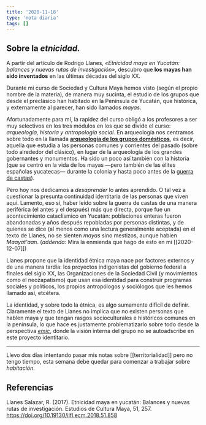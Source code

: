 ```yaml
---
title: '2020-11-18'
type: 'nota diaria'
tags: []
---
```


## Sobre la *etnicidad.*

A partir del artículo de Rodrigo Llanes, *«Etnicidad maya en Yucatán: balances y nuevas rutas de investigación»*, descubro que **los mayas han sido inventados** en las últimas décadas del siglo XX. 

Durante mi curso de Sociedad y Cultura Maya hemos visto (según el propio nombre de la materia), de manera muy sucinta, el estudio de los grupos que desde el preclásico han habitado en la Península de Yucatán, que histórica, y externamente al parecer, han sido llamados *mayas*.

Afortunadamente para mí, la rapidez del curso obligó a los profesores a ser muy selectivos en los tres módulos en los que se divide el curso: *arqueología, historia y antropología social*. En arqueología nos centramos sobre todo en la llamada [**arqueología de los grupos domésticos**](https://en.wikipedia.org/wiki/Household_archaeology), es decir, aquella que estudia a las personas comunes y corrientes del pasado (sobre todo alrededor del clásico), en lugar de la arqueología de los grandes gobernantes y monumentos. Ha sido un poco así también con la historia (que se centró en la vida de los mayas —pero también de las élites españolas yucatecas— durante la colonia y hasta poco antes de la [guerra de castas](https://es.wikipedia.org/wiki/Guerra_de_Castas)).

Pero hoy nos dedicamos a *desaprender* lo antes aprendido. O tal vez a cuestionar la presunta continuidad identitaria de las personas que viven aquí. Lamento, eso sí, haber leído sobre la guerra de castas de una manera periférica (el antes y el después) más que directa, porque fue un acontecimiento cataclísmico en Yucatán: poblaciones enteras fueron abandonadas y años después repobladas por personas distintas, y de quienes se dice (al menos como una lectura generalmente aceptada) en el texto de Llanes, no se sienten *mayas* sino mestizos, aunque hablen *Maayat'aan*. (*addenda*: Mira la enmienda que hago de esto en mi [[2020-12-07]])

Llanes propone que la identidad étnica maya nace por factores externos y de una manera tardía: los proyectos indigenistas del gobierno federal a finales del siglo XX, las Organizaciones de la Sociedad Civil (y movimientos como el neozapatismo) que usan esa identidad para construir programas sociales y políticos, los propios antropólogos y sociólogos que les hemos llamado así, etcétera.

La identidad, y sobre todo la étnica, es algo sumamente difícil de definir. Claramente el texto de Llanes no implica que no existen personas que hablen maya y que tengan rasgos socioculturales e históricos comunes en la península, lo que hace es justamente problematizarlo sobre todo desde la perspectiva [*emic*](https://es.wikipedia.org/wiki/Emic_y_etic), donde la visión interna del grupo no se autoadscribe en este proyecto identitario.

---
Llevo dos días intentando pasar mis notas sobre [[territorialidad]] pero no tengo tiempo, esta semana debe quedar para comenzar a trabajar sobre *habitación*.

## Referencias

Llanes Salazar, R. (2017). Etnicidad maya en yucatán: Balances y nuevas rutas de investigación. Estudios de Cultura Maya, 51, 257. https://doi.org/10.19130/iifl.ecm.2018.51.858

